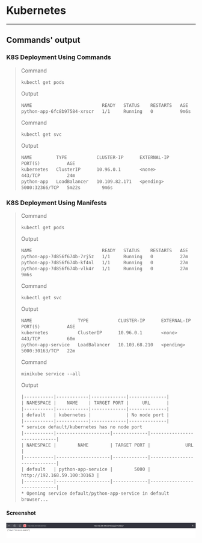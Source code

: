 # Kubernetes

---

## Commands' output

### K8S Deployment Using Commands

> Command
>
> ```shell
>kubectl get pods
>```
>
> Output
>
> ```
>NAME                          READY   STATUS    RESTARTS   AGE
>python-app-6fc8b97584-xrscr   1/1     Running   0          9m6s
>```
>
> Command
>
>```shell
>kubectl get svc
>```
>
> Output
>
>```
>NAME         TYPE           CLUSTER-IP      EXTERNAL-IP   PORT(S)          AGE
>kubernetes   ClusterIP      10.96.0.1       <none>        443/TCP          24m
>python-app   LoadBalancer   10.109.82.171   <pending>     5000:32366/TCP   5m22s        9m6s
>```

### K8S Deployment Using Manifests

> Command
>
>```shell
>kubectl get pods
>```
>
> Output
>
>```
>NAME                          READY   STATUS    RESTARTS   AGE
>python-app-7d856f674b-7rj5z   1/1     Running   0          27m
>python-app-7d856f674b-kf4nl   1/1     Running   0          27m
>python-app-7d856f674b-vlk4r   1/1     Running   0          27m         9m6s
>```
>
> Command
>
> ```shell
> kubectl get svc
> ```
>
> Output
>
> ```
> NAME                 TYPE           CLUSTER-IP      EXTERNAL-IP   PORT(S)          AGE
> kubernetes           ClusterIP      10.96.0.1       <none>        443/TCP          60m
> python-app-service   LoadBalancer   10.103.68.210   <pending>     5000:30163/TCP   22m
> ```
>
> Command
>
> ```shell
> minikube service --all
> ```
>
> Output
>
> ```
> |-----------|------------|-------------|--------------|
> | NAMESPACE |    NAME    | TARGET PORT |     URL      |
> |-----------|------------|-------------|--------------|
> | default   | kubernetes |             | No node port |
> |-----------|------------|-------------|--------------|
> * service default/kubernetes has no node port
> |-----------|--------------------|-------------|-----------------------------|
> | NAMESPACE |        NAME        | TARGET PORT |             URL             |
> |-----------|--------------------|-------------|-----------------------------|
> | default   | python-app-service |        5000 | http://192.168.59.100:30163 |
> |-----------|--------------------|-------------|-----------------------------|
> * Opening service default/python-app-service in default browser...
> ```

#### Screenshot

![DeployedApp](DeployedApp.png)

